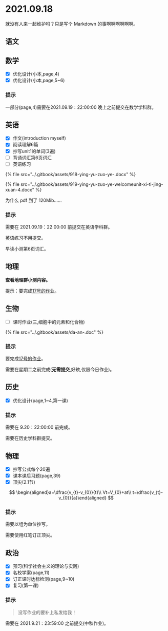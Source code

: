 # 2021.09.18

就没有人来一起维护吗？只是写个 Markdown 的事啊啊啊啊啊啊。

## 语文

## 数学

* [x] 优化设计\(小本,page,4\)
* [x] 优化设计\(小本,page,5~6\)

### 提示

一部分\(page,4\)需要在2021.09.19：22:00:00 晚上之前提交在数学学科群。

## 英语

* [x] 作文\(introduction myself\)
* [x] 阅读理解6篇
* [x] 抄写unit1的单词\(3遍\)
* [ ] 背诵词汇第6页词汇
* [ ] 英语练习

{% file src="../.gitbook/assets/918-ying-yu-zuo-ye-.docx" %}

{% file src="../.gitbook/assets/919-ying-yu-zuo-ye-welcomeunit-xi-ti-jing-xuan-4.docx" %}

为什么 pdf 到了 120Mib......

### 提示

需要在 2021.09.19：22:00:00 前提交在英语学科群。

英语练习不用提交。

早读小测第6页词汇。

## 地理

**查看地理群小测内容。**

提示：要完成[17号的作业](https://yuioto.gitbook.io/homework/zuo-ye-dan/2021.09.16#sheng-wu)。

## 生物

* [ ] 课时作业\(三,细胞中的元素和化合物\)

{% file src="../.gitbook/assets/da-an-.doc" %}

### 提示

要完成[17号的作业](https://yuioto.gitbook.io/homework/zuo-ye-dan/2021.09.17#sheng-wu)。

需要在星期二之前完成\(**无需提交**,好欸,仅限今日作业\)。

## 历史

* [x] 优化设计\(page,1~4,第一课\)

### 提示

需要在 9.20：22:00:00 前完成。

需要在历史学科群提交。

## 物理

* [x] 抄写公式每个20遍
* [x] 课本课后习题\(page,39\)
* [x] 顶尖\(2.1节\)

$$
\begin{aligned}a=\dfrac{v_{t}-v_{0}}{t}\\
Vt=V_{0}+at\\
t=\dfrac{v_{t}-v_{0}}{a}\end{aligned}
$$

### 提示

需要以组为单位抄写。

需要使用红笔订正顶尖。

## 政治

* [x] 预习\(科学社会主义的理论与实践\)
* [x] 名校学案\(page,11\)
* [x] 订正课时达标检测\(page,9~10\)
* [x] 复习\(第一课\)

### 提示

> 没写作业的要补上私发给我！

需要在 2021.9.21：23:59:00 之前提交\(中秋作业\)。
